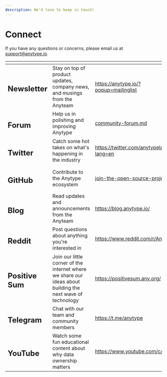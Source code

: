 ```yaml
---
description: We'd love to keep in touch!
---
```


# Connect

If you have any questions or concerns, please email us at [support@anytype.io](mailto:support@anytype.io).

<table data-view="cards"><thead><tr><th></th><th></th><th data-hidden data-card-target data-type="content-ref"></th></tr></thead><tbody><tr><td><h2>Newsletter</h2></td><td>Stay on top of product updates, company news, and musings from the Anyteam</td><td><a href="https://anytype.io/?popup=mailinglist">https://anytype.io/?popup=mailinglist</a></td></tr><tr><td><h2>Forum</h2></td><td>Help us in polishing and improving Anytype</td><td><a href="community/community-forum.md">community-forum.md</a></td></tr><tr><td><h2>Twitter</h2></td><td>Catch some hot takes on what's happening in the industry</td><td><a href="https://twitter.com/anytypelabs?lang=en">https://twitter.com/anytypelabs?lang=en</a></td></tr><tr><td><h2>GitHub</h2></td><td>Contribute to the Anytype ecosystem</td><td><a href="community/join-the-open-source-project.md">join-the-open-source-project.md</a></td></tr><tr><td><h2>Blog</h2></td><td>Read updates and announcements from the Anyteam</td><td><a href="https://blog.anytype.io/">https://blog.anytype.io/</a></td></tr><tr><td><h2>Reddit</h2></td><td>Post questions about anything you're interested in</td><td><a href="https://www.reddit.com/r/Anytype/">https://www.reddit.com/r/Anytype/</a></td></tr><tr><td><h2>Positive Sum</h2></td><td>Join our little corner of the internet where we share our ideas about building the next wave of technology</td><td><a href="https://positivesum.any.org/">https://positivesum.any.org/</a></td></tr><tr><td><h2>Telegram</h2></td><td>Chat with our team and community members</td><td><a href="https://t.me/anytype">https://t.me/anytype</a></td></tr><tr><td><h2>YouTube</h2></td><td>Watch some fun educational content about why data ownership matters</td><td><a href="https://www.youtube.com/c/anytype">https://www.youtube.com/c/anytype</a></td></tr></tbody></table>
